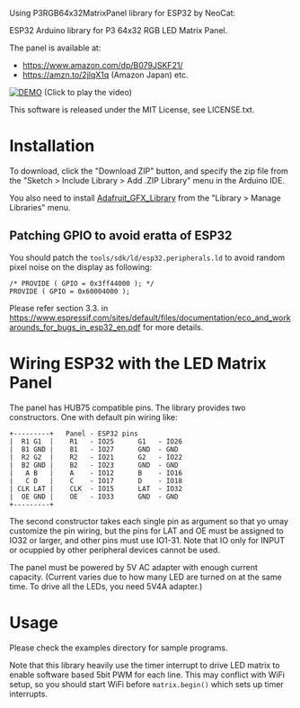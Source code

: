 Using P3RGB64x32MatrixPanel library for ESP32 by NeoCat:

ESP32 Arduino library for P3 64x32 RGB LED Matrix Panel.

The panel is available at:
- https://www.amazon.com/dp/B079JSKF21/
- https://amzn.to/2jlqX1q (Amazon Japan)
etc.

[![DEMO](http://img.youtube.com/vi/5Z31kwsd-1I/0.jpg)](http://www.youtube.com/watch?v=5Z31kwsd-1I)
(Click to play the video)

This software is released under the MIT License, see LICENSE.txt.

# Installation

To download, click the "Download ZIP" button, and specify the zip file
from the "Sketch > Include Library > Add .ZIP Library" menu in the Arduino IDE.

You also need to install [Adafruit_GFX_Library](https://github.com/adafruit/Adafruit-GFX-Library) from the "Library > Manage Libraries" menu.

## Patching GPIO to avoid eratta of ESP32

You should patch the `tools/sdk/ld/esp32.peripherals.ld` to avoid random pixel noise on the display as following:

```
/* PROVIDE ( GPIO = 0x3ff44000 ); */
PROVIDE ( GPIO = 0x60004000 );
```

Please refer section 3.3. in https://www.espressif.com/sites/default/files/documentation/eco_and_workarounds_for_bugs_in_esp32_en.pdf for more details.

# Wiring ESP32 with the LED Matrix Panel

The panel has HUB75 compatible pins. The library provides two constructors.
One with default pin wiring like:

```
+---------+   Panel - ESP32 pins
|  R1 G1  |    R1   - IO25      G1   - IO26
|  B1 GND |    B1   - IO27      GND  - GND
|  R2 G2  |    R2   - IO21      G2   - IO22
|  B2 GND |    B2   - IO23      GND  - GND
|   A B   |    A    - IO12      B    - IO16
|   C D   |    C    - IO17      D    - IO18
| CLK LAT |    CLK  - IO15      LAT  - IO32
|  OE GND |    OE   - IO33      GND  - GND
+---------+
```

The second constructor takes each single pin as argument so that yo umay customize the pin wiring,
but the pins for LAT and OE must be assigned to IO32 or larger, and other pins must use IO1-31.
Note that IO only for INPUT or ocuppied by other peripheral devices cannot be used.

The panel must be powered by 5V AC adapter with enough current capacity.
(Current varies due to how many LED are turned on at the same time.
 To drive all the LEDs, you need 5V4A adapter.)

# Usage

Please check the examples directory for sample programs.

Note that this library heavily use the timer interrupt to drive LED matrix to enable software based 5bit PWM for each line.
This may conflict with WiFi setup, so you should start WiFi before `matrix.begin()` which sets up timer interrupts.

